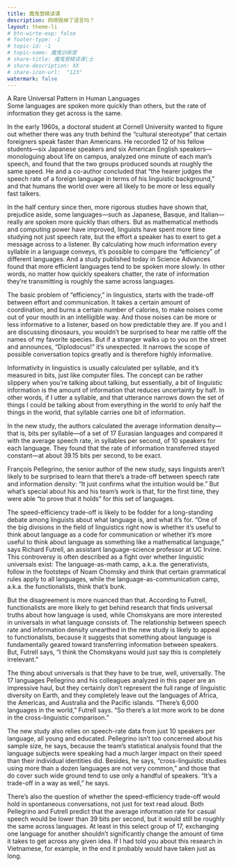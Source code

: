 ```yaml
---
title: 魔鬼营精读课
description: 网络毁掉了语言吗？
layout: theme-li
# btn-wirte-exp: false
# footer-type: -1
# topic-id: -1
# topic-name: 魔鬼训练营
# share-title: 魔鬼营精读课|士
# share-description: XX
# share-icon-url:  "123"
watermark: false
---
```


A Rare Universal Pattern in Human Languages<br>
Some languages are spoken more quickly than others, but the rate of information they get across is the same.

In the early 1960s, a doctoral student at Cornell University wanted to figure out whether there was any truth behind the “cultural stereotype” that certain foreigners speak faster than Americans. He recorded 12 of his fellow students—six Japanese speakers and six American English speakers—monologuing about life on campus, analyzed one minute of each man’s speech, and found that the two groups produced sounds at roughly the same speed. He and a co-author concluded that “the hearer judges the speech rate of a foreign language in terms of his linguistic background,” and that humans the world over were all likely to be more or less equally fast talkers.

In the half century since then, more rigorous studies have shown that, prejudice aside, some languages—such as Japanese, Basque, and Italian—really are spoken more quickly than others. But as mathematical methods and computing power have improved, linguists have spent more time studying not just speech rate, but the effort a speaker has to exert to get a message across to a listener. By calculating how much information every syllable in a language conveys, it’s possible to compare the “efficiency” of different languages. And a study published today in Science Advances found that more efficient languages tend to be spoken more slowly. In other words, no matter how quickly speakers chatter, the rate of information they’re transmitting is roughly the same across languages.

The basic problem of “efficiency,” in linguistics, starts with the trade-off between effort and communication. It takes a certain amount of coordination, and burns a certain number of calories, to make noises come out of your mouth in an intelligible way. And those noises can be more or less informative to a listener, based on how predictable they are. If you and I are discussing dinosaurs, you wouldn’t be surprised to hear me rattle off the names of my favorite species. But if a stranger walks up to you on the street and announces, “Diplodocus!” it’s unexpected. It narrows the scope of possible conversation topics greatly and is therefore highly informative.

Informativity in linguistics is usually calculated per syllable, and it’s measured in bits, just like computer files. The concept can be rather slippery when you’re talking about talking, but essentially, a bit of linguistic information is the amount of information that reduces uncertainty by half. In other words, if I utter a syllable, and that utterance narrows down the set of things I could be talking about from everything in the world to only half the things in the world, that syllable carries one bit of information.

In the new study, the authors calculated the average information density—that is, bits per syllable—of a set of 17 Eurasian languages and compared it with the average speech rate, in syllables per second, of 10 speakers for each language. They found that the rate of information transferred stayed constant—at about 39.15 bits per second, to be exact.

François Pellegrino, the senior author of the new study, says linguists aren’t likely to be surprised to learn that there’s a trade-off between speech rate and information density: “It just confirms what the intuition would be.” But what’s special about his and his team’s work is that, for the first time, they were able “to prove that it holds” for this set of languages.

The speed-efficiency trade-off is likely to be fodder for a long-standing debate among linguists about what language is, and what it’s for. “One of the big divisions in the field of linguistics right now is whether it’s useful to think about language as a code for communication or whether it’s more useful to think about language as something like a mathematical language,” says Richard Futrell, an assistant language-science professor at UC Irvine. This controversy is often described as a fight over whether linguistic universals exist: The language-as-math camp, a.k.a. the generativists, follow in the footsteps of Noam Chomsky and think that certain grammatical rules apply to all languages, while the language-as-communication camp, a.k.a. the functionalists, think that’s bunk.

But the disagreement is more nuanced than that. According to Futrell, functionalists are more likely to get behind research that finds universal truths about how language is used, while Chomskyans are more interested in universals in what language consists of. The relationship between speech rate and information density unearthed in the new study is likely to appeal to functionalists, because it suggests that something about language is fundamentally geared toward transferring information between speakers. But, Futrell says, “I think the Chomskyans would just say this is completely irrelevant.”

The thing about universals is that they have to be true, well, universally. The 17 languages Pellegrino and his colleagues analyzed in this paper are an impressive haul, but they certainly don’t represent the full range of linguistic diversity on Earth, and they completely leave out the languages of Africa, the Americas, and Australia and the Pacific islands. “There’s 6,000 languages in the world,” Futrell says. “So there’s a lot more work to be done in the cross-linguistic comparison.”

The new study also relies on speech-rate data from just 10 speakers per language, all young and educated. Pellegrino isn’t too concerned about his sample size, he says, because the team’s statistical analysis found that the language subjects were speaking had a much larger impact on their speed than their individual identities did. Besides, he says, “cross-linguistic studies using more than a dozen languages are not very common,” and those that do cover such wide ground tend to use only a handful of speakers. “It’s a trade-off in a way as well,” he says.

There’s also the question of whether the speed-efficiency trade-off would hold in spontaneous conversations, not just for text read aloud. Both Pellegrino and Futrell predict that the average information rate for casual speech would be lower than 39 bits per second, but it would still be roughly the same across languages. At least in this select group of 17, exchanging one language for another shouldn’t significantly change the amount of time it takes to get across any given idea. If I had told you about this research in Vietnamese, for example, in the end it probably would have taken just as long.


